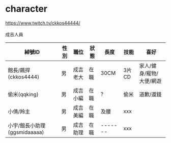 # character
https://www.twitch.tv/ckkos44444/<br>
<br>
成吉人員<br>

| 綽號ID | 性別 | 職位 | 狀態 | 長度 | 技能 | 喜好 |
| ------------------------- | --- | ------- | --------- | --------- | --------- | --------- |
| 館長/飆捍(ckkos4444) | 男 | 成吉 老大 | 在職 | 30CM | 3片CD | 家人/健身/寵物/大便/網遊 |
| 偷米(qqking) | 男 | 成吉小編 | 在職 | ? | 偷米 | 道歉/還錢 |
| 小倩/羚主 | 男 | 成吉美編 | 在職 | 及腰 | xxx |
| 小宇/館長小助理(ggsmidaaaaa) | 男 | 成吉助理 | 在職 | ------- | xxx |


<br>

  




